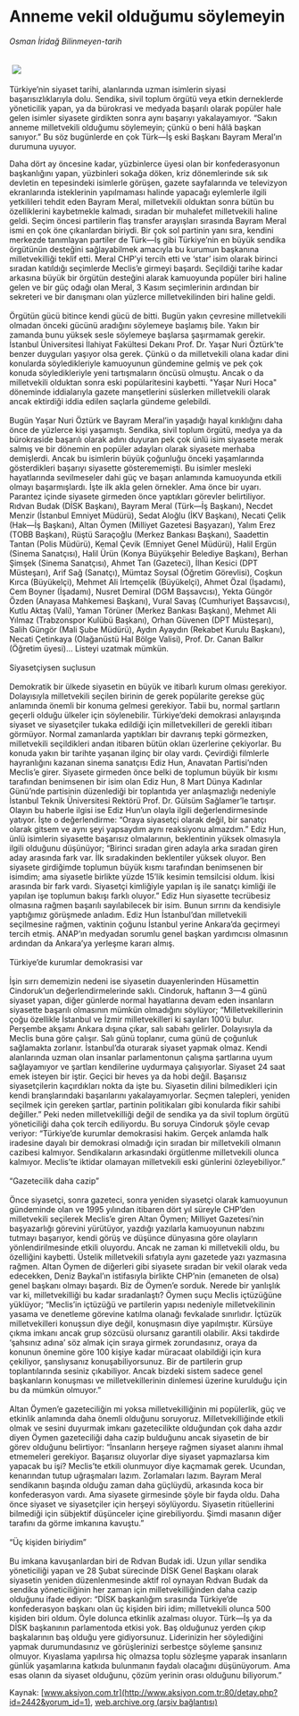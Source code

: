 # Anneme vekil olduğumu söylemeyin

*Osman İridağ Bilinmeyen-tarih*

<div>
 <font>
  <img border="0" height="1" src="/web/20030624011014im_/http://www.aksiyon.com.tr/images/blank.gif"/>
 </font>
 <font class="content">
  <p>
   <img border="0" hspace="5" src="/web/20030624011014im_/http://www.aksiyon.com.tr/resim/45/32.jpg" vspace="5"/>
  </p>
 </font>
 <font class="content">
  Türkiye’nin siyaset tarihi, alanlarında uzman isimlerin siyasi başarısızlıklarıyla dolu. Sendika, sivil toplum örgütü veya etkin derneklerde yöneticilik yapan, ya da bürokrasi ve medyada başarılı olarak popüler hale gelen isimler siyasete girdikten sonra aynı başarıyı yakalayamıyor. “Sakın anneme milletvekili olduğumu söylemeyin; çünkü o beni hâlâ başkan sanıyor.” Bu söz bugünlerde en çok Türk—İş eski Başkanı Bayram Meral’ın durumuna uyuyor.
 </font>
 <p>
  <font class="content">
   Daha dört ay öncesine kadar, yüzbinlerce üyesi olan bir konfederasyonun başkanlığını yapan, yüzbinleri sokağa döken, kriz dönemlerinde sık sık devletin en tepesindeki isimlerle görüşen, gazete sayfalarında ve televizyon ekranlarında isteklerinin yapılmaması halinde yapacağı eylemlerle ilgili yetkilileri tehdit eden Bayram Meral, milletvekili olduktan sonra bütün bu özelliklerini kaybetmekle kalmadı, sıradan bir muhalefet milletvekili haline geldi. Seçim öncesi partilerin flaş transfer arayışları sırasında Bayram Meral ismi en çok öne çıkanlardan biriydi. Bir çok sol partinin yanı sıra, kendini merkezde tanımlayan partiler de Türk—İş gibi Türkiye’nin en büyük sendika örgütünün desteğini sağlayabilmek amacıyla bu kurumun başkanına milletvekilliği teklif etti. Meral CHP’yi tercih etti ve ‘star’ isim olarak birinci sıradan katıldığı seçimlerde Meclis’e girmeyi başardı. Seçildiği tarihe kadar arkasına büyük bir örgütün desteğini alarak kamuoyunda popüler biri haline gelen ve bir güç odağı olan Meral, 3 Kasım seçimlerinin ardından bir sekreteri ve bir danışmanı olan yüzlerce milletvekilinden biri haline geldi.
   <br/>
   <br/>
   Örgütün gücü bitince kendi gücü de bitti. Bugün yakın çevresine milletvekili olmadan önceki gücünü aradığını söylemeye başlamış bile. Yakın bir zamanda bunu yüksek sesle söylemeye başlarsa şaşırmamak gerekir.  İstanbul Üniversitesi İlahiyat Fakültesi Dekanı Prof. Dr. Yaşar Nuri Öztürk'te benzer duyguları yaşıyor olsa gerek. Çünkü o da milletvekili olana kadar dini konularda söyledikleriyle kamuoyunun gündemine gelmiş ve pek çok konuda söyledikleriyle yeni tartışmaların öncüsü olmuştu. Ancak o da milletvekili olduktan sonra eski popülaritesini kaybetti. "Yaşar Nuri Hoca" döneminde iddialarıyla gazete manşetlerini süslerken milletvekili olarak ancak ektirdiği iddia edilen saçlarla gündeme gelebildi.
   <br/>
   <br/>
   Bugün Yaşar Nuri Öztürk ve Bayram Meral’in yaşadığı hayal kırıklığını daha önce de yüzlerce kişi yaşamıştı. Sendika, sivil toplum örgütü, medya ya da bürokraside başarılı olarak adını duyuran pek çok ünlü isim siyasete merak salmış ve bir dönemin en popüler adayları olarak siyasete merhaba demişlerdi. Ancak bu isimlerin büyük çoğunluğu önceki yaşamlarında gösterdikleri başarıyı siyasette gösterememişti. Bu isimler mesleki hayatlarında sevilmeseler dahi güç ve başarı anlamında kamuoyunda etkili olmayı başarmışlardı. İşte ilk akla gelen örnekler. Ama önce bir uyarı. Parantez içinde siyasete girmeden önce yaptıkları görevler belirtiliyor. Rıdvan Budak (DİSK Başkanı), Bayram Meral (Türk—İş Başkanı), Necdet Menzir (İstanbul Emniyet Müdürü), Sedat Aloğlu (İKV Başkanı), Necati Çelik (Hak—İş Başkanı), Altan Öymen (Milliyet Gazetesi Başyazarı), Yalım Erez (TOBB Başkanı), Rüştü Saraçoğlu (Merkez Bankası Başkanı), Saadettin Tantan (Polis Müdürü), Kemal Çevik (Emniyet Genel Müdürü), Halil Ergün (Sinema Sanatçısı), Halil Ürün (Konya Büyükşehir Belediye Başkanı), Berhan Şimşek (Sinema Sanatçısı), Ahmet Tan (Gazeteci), İlhan Kesici (DPT Müsteşarı), Arif Sağ (Sanatçı), Mümtaz Soysal (Öğretim Görevlisi), Coşkun Kırca (Büyükelçi), Mehmet Ali İrtemçelik (Büyükelçi), Ahmet Özal (İşadamı), Cem Boyner (İşadamı), Nusret Demiral (DGM Başsavcısı), Yekta Güngör Özden (Anayasa Mahkemesi Başkanı), Vural Savaş (Cumhuriyet Başsavcısı), Kutlu Aktaş (Vali), Yaman Törüner (Merkez Bankası Başkanı), Mehmet Ali Yılmaz (Trabzonspor Kulübü Başkanı), Orhan Güvenen (DPT Müsteşarı), Salih Güngör (Mali Şube Müdürü), Aydın Ayaydın (Rekabet Kurulu Başkanı), Necati Çetinkaya (Olağanüstü Hal Bölge Valisi), Prof. Dr. Canan Balkır (Öğretim üyesi)... Listeyi uzatmak mümkün.
   <br/>
   <br/>
   Siyasetçiysen suçlusun
   <br/>
   <br/>
   Demokratik bir ülkede siyasetin en büyük ve itibarlı kurum olması gerekiyor. Dolayısıyla milletvekili seçilen birinin de gerek popülarite gerekse güç anlamında önemli bir konuma gelmesi gerekiyor. Tabii bu, normal şartların geçerli olduğu ülkeler için söylenebilir. Türkiye’deki demokrasi anlayışında siyaset ve siyasetçiler tukaka edildiği için milletvekilleri de gerekli itibarı görmüyor. Normal zamanlarda yaptıkları bir davranış tepki görmezken, milletvekili seçildikleri andan itibaren bütün okları üzerlerine çekiyorlar. Bu konuda yakın bir tarihte yaşanan ilginç bir olay vardı. Çevirdiği filmlerle hayranlığını kazanan sinema sanatçısı Ediz Hun, Anavatan Partisi’nden Meclis’e girer. Siyasete girmeden önce belki de toplumun büyük bir kısmı tarafından benimsenen bir isim olan Ediz Hun, 8 Mart Dünya Kadınlar Günü’nde partisinin düzenlediği bir toplantıda yer anlaşmazlığı nedeniyle İstanbul Teknik Üniversitesi Rektörü Prof. Dr. Gülsüm Sağlamer’le tartışır. Olayın bu haberle ilgisi ise Ediz Hun’un olayla ilgili değerlendirmesinde yatıyor. İşte o değerlendirme: “Oraya siyasetçi olarak değil, bir sanatçı olarak gitsem ve aynı şeyi yapsaydım aynı reaksiyonu almazdım.” Ediz Hun, ünlü isimlerin siyasette başarısız olmalarının, beklentinin yüksek olmasıyla ilgili olduğunu düşünüyor; “Birinci sıradan giren adayla arka sıradan giren aday arasında fark var. İlk sıradakinden beklentiler yüksek oluyor. Ben siyasete girdiğimde toplumun büyük kısmı tarafından benimsenen bir isimdim; ama siyasetle birlikte yüzde 15’lik kesimin temsilcisi oldum. İkisi arasında bir fark vardı. Siyasetçi kimliğiyle yapılan iş ile sanatçı kimliği ile yapılan işe toplumun bakışı farklı oluyor.” Ediz Hun siyasette tecrübesiz olmasına rağmen başarılı sayılabilecek bir isim. Bunun sırrını da kendisiyle yaptığımız görüşmede anladım. Ediz Hun İstanbul’dan milletvekili seçilmesine rağmen, vaktinin çoğunu İstanbul yerine Ankara’da geçirmeyi tercih etmiş. ANAP’ın medyadan sorumlu genel başkan yardımcısı olmasının ardından da Ankara’ya yerleşme kararı almış.
   <br/>
   <br/>
   Türkiye’de kurumlar demokrasisi var
   <br/>
   <br/>
   İşin sırrı dememizin nedeni ise siyasetin duayenlerinden Hüsamettin Cindoruk’un değerlendirmelerinde saklı. Cindoruk, haftanın 3—4 günü siyaset yapan, diğer günlerde normal hayatlarına devam eden insanların siyasette başarılı olmasının mümkün olmadığını söylüyor; “Milletvekillerinin çoğu özellikle İstanbul ve İzmir milletvekilleri ki sayıları 100’ü bulur. Perşembe akşamı Ankara dışına çıkar, salı sabahı gelirler. Dolayısıyla da Meclis buna göre çalışır. Salı günü toplanır, cuma günü de çoğunluk sağlamakta zorlanır. İstanbul’da oturarak siyaset yapmak olmaz. Kendi alanlarında uzman olan insanlar parlamentonun çalışma şartlarına uyum sağlayamıyor ve şartları kendilerine uydurmaya çalışıyorlar. Siyaset 24 saat emek isteyen bir iştir. Geçici bir heves ya da hobi değil. Başarısız siyasetçilerin kaçırdıkları nokta da işte bu. Siyasetin dilini bilmedikleri için kendi branşlarındaki başarılarını yakalayamıyorlar. Seçmen talepleri, yeniden seçilmek için gereken şartlar, partinin politikaları gibi konularda fikir sahibi değiller.” Peki neden milletvekilliği değil de sendika ya da sivil toplum örgütü yöneticiliği daha çok tercih ediliyordu. Bu soruya Cindoruk şöyle cevap veriyor: “Türkiye’de kurumlar demokrasisi hakim. Gerçek anlamda halk iradesine dayalı bir demokrasi olmadığı için sıradan bir milletvekili olmanın cazibesi kalmıyor. Sendikaların arkasındaki örgütlenme milletvekili olunca kalmıyor. Meclis’te iktidar olamayan milletvekili eski günlerini özleyebiliyor.”
   <br/>
   <br/>
   “Gazetecilik daha cazip”
   <br/>
   <br/>
   Önce siyasetçi, sonra gazeteci, sonra yeniden siyasetçi olarak kamuoyunun gündeminde olan ve 1995 yılından itibaren dört yıl süreyle CHP’den milletvekili seçilerek Meclis’e giren Altan Öymen; Milliyet Gazetesi’nin başyazarlığı görevini yürütüyor, yazdığı yazılarla kamuoyunun nabzını tutmayı başarıyor, kendi görüş ve düşünce dünyasına göre olayların yönlendirilmesinde etkili oluyordu. Ancak ne zaman ki milletvekili oldu, bu özelliğini kaybetti. Üstelik milletvekili sıfatıyla aynı gazetede yazı yazmasına rağmen. Altan Öymen de diğerleri gibi siyasete sıradan bir vekil olarak veda edecekken, Deniz Baykal’ın istifasıyla birlikte CHP’nin (emaneten de olsa) genel başkanı olmayı başardı. Biz de Öymen’e sorduk. Nerede bir yanlışlık var ki, milletvekilliği bu kadar sıradanlaştı? Öymen suçu Meclis içtüzüğüne yüklüyor; “Meclis’in içtüzüğü ve partilerin yapısı nedeniyle milletvekilinin yasama ve denetleme görevine katılma olanağı fevkalade sınırlıdır. İçtüzük milletvekilleri konuşsun diye değil, konuşmasın diye yapılmıştır. Kürsüye çıkma imkanı ancak grup sözcüsü olursanız garantili olabilir. Aksi takdirde ‘şahsınız adına’ söz almak için sıraya girmek zorundasınız, oraya da konunun önemine göre 100 kişiye kadar müracaat olabildiği için kura çekiliyor, şanslıysanız konuşabiliyorsunuz. Bir de partilerin grup toplantılarında sesiniz çıkabiliyor. Ancak bizdeki sistem sadece genel başkanların konuşması ve milletvekillerinin dinlemesi üzerine kurulduğu için bu da mümkün olmuyor.”
   <br/>
   <br/>
   Altan Öymen’e gazeteciliğin mi yoksa milletvekilliğinin mi popülerlik, güç ve etkinlik anlamında daha önemli olduğunu soruyoruz. Milletvekilliğinde etkili olmak ve sesini duyurmak imkanı gazetecilikte olduğundan çok daha azdır diyen Öymen gazeteciliği daha cazip bulduğunu ancak siyasetin de bir görev olduğunu belirtiyor: “İnsanların herşeye rağmen siyaset alanını ihmal etmemeleri gerekiyor. Başarısız oluyorlar diye siyaset yapmazlarsa kim yapacak bu işi? Meclis’te etkili olunmuyor diye kaçmamak gerek. Ucundan, kenarından tutup uğraşmaları lazım. Zorlamaları lazım. Bayram Meral sendikanın başında olduğu zaman daha güçlüydü, arkasında koca bir konfederasyon vardı. Ama siyasete girmesinde şöyle bir fayda oldu. Daha önce siyaset ve siyasetçiler için herşeyi söylüyordu. Siyasetin ritüellerini bilmediği için sübjektif düşünceler içine girebiliyordu. Şimdi masanın diğer tarafını da görme imkanına kavuştu.”
   <br/>
   <br/>
   “Üç kişiden biriydim”
   <br/>
   <br/>
   Bu imkana kavuşanlardan biri de Rıdvan Budak idi. Uzun yıllar sendika yöneticiliği yapan ve 28 Şubat sürecinde DİSK Genel Başkanı olarak siyasetin yeniden düzenlenmesinde aktif rol oynayan Rıdvan Budak da sendika yöneticiliğinin her zaman için milletvekilliğinden daha cazip olduğunu ifade ediyor: “DİSK başkanlığım sırasında Türkiye’de konfederasyon başkanı olan üç kişiden biri idim; milletvekili olunca 500 kişiden biri oldum. Öyle dolunca etkinlik azalması oluyor. Türk—İş ya da DİSK başkanının parlamentoda etkisi yok. Baş olduğunuz yerden çıkıp başkalarının baş olduğu yere gidiyorsunuz. Liderinizin her söylediğini yapmak durumundasınız ve görüşlerinizi serbestçe söyleme şansınız olmuyor. Kıyaslama yapılırsa hiç olmazsa toplu sözleşme yaparak insanların günlük yaşamlarına katkıda bulunmanın faydalı olacağını düşünüyorum. Ama esas olanın da siyaset olduğunu, çözüm yerinin orası olduğunu biliyorum.”
  </font>
 </p>
</div>


Kaynak: [www.aksiyon.com.tr](http://www.aksiyon.com.tr:80/detay.php?id=2442&yorum_id=1), [web.archive.org (arşiv bağlantısı)](http://web.archive.org/web/20030624011014/http://www.aksiyon.com.tr:80/detay.php?id=2442&yorum_id=1)
